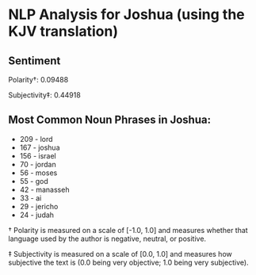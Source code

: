 # NLP Analysis for Joshua (using the KJV translation)

## Sentiment

Polarity†: 0.09488

Subjectivity‡: 0.44918

## Most Common Noun Phrases in Joshua:

 * 209	-  lord
 * 167	-  joshua
 * 156	-  israel
 * 70	-  jordan
 * 56	-  moses
 * 55	-  god
 * 42	-  manasseh
 * 33	-  ai
 * 29	-  jericho
 * 24	-  judah


† Polarity is measured on a scale of [-1.0, 1.0] and measures whether that language used by the author is negative, neutral, or positive.

‡ Subjectivity is measured on a scale of [0.0, 1.0] and measures how subjective the text is (0.0 being very objective; 1.0 being very subjective).